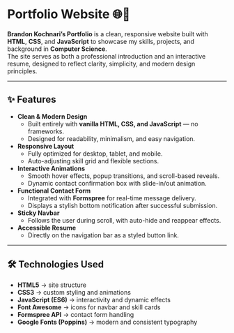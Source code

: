 # Portfolio Website 🌐💼

**Brandon Kochnari’s Portfolio** is a clean, responsive website built with **HTML**, **CSS**, and **JavaScript** to showcase my skills, projects, and background in **Computer Science**.  
The site serves as both a professional introduction and an interactive resume, designed to reflect clarity, simplicity, and modern design principles.  

---

## ✨ Features

- **Clean & Modern Design**
  - Built entirely with **vanilla HTML, CSS, and JavaScript** — no frameworks.
  - Designed for readability, minimalism, and easy navigation.
- **Responsive Layout**
  - Fully optimized for desktop, tablet, and mobile.
  - Auto-adjusting skill grid and flexible sections.
- **Interactive Animations**
  - Smooth hover effects, popup transitions, and scroll-based reveals.
  - Dynamic contact confirmation box with slide-in/out animation.
- **Functional Contact Form**
  - Integrated with **Formspree** for real-time message delivery.
  - Displays a stylish bottom notification after successful submission.
- **Sticky Navbar**
  - Follows the user during scroll, with auto-hide and reappear effects.
- **Accessible Resume**
  - Directly on the navigation bar as a styled button link.

---

## 🛠️ Technologies Used

- **HTML5** → site structure  
- **CSS3** → custom styling and animations  
- **JavaScript (ES6)** → interactivity and dynamic effects  
- **Font Awesome** → icons for navbar and skill cards  
- **Formspree API** → contact form handling  
- **Google Fonts (Poppins)** → modern and consistent typography  

